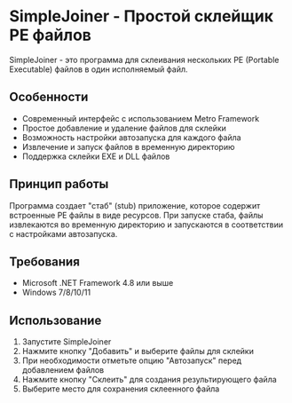 # SimpleJoiner - Простой склейщик PE файлов

SimpleJoiner - это программа для склеивания нескольких PE (Portable Executable) файлов в один исполняемый файл.

## Особенности

- Современный интерфейс с использованием Metro Framework
- Простое добавление и удаление файлов для склейки
- Возможность настройки автозапуска для каждого файла
- Извлечение и запуск файлов в временную директорию
- Поддержка склейки EXE и DLL файлов

## Принцип работы

Программа создает "стаб" (stub) приложение, которое содержит встроенные PE файлы в виде ресурсов. При запуске стаба, файлы извлекаются во временную директорию и запускаются в соответствии с настройками автозапуска.

## Требования

- Microsoft .NET Framework 4.8 или выше
- Windows 7/8/10/11

## Использование

1. Запустите SimpleJoiner
2. Нажмите кнопку "Добавить" и выберите файлы для склейки
3. При необходимости отметьте опцию "Автозапуск" перед добавлением файлов
4. Нажмите кнопку "Склеить" для создания результирующего файла
5. Выберите место для сохранения склеенного файла 